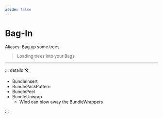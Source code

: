 ```yaml
---
aside: false
---
```

# Bag-In

Aliases: Bag up some trees

> Loading trees into your Bags

---

<!-- =================================================== -->
<!-- =================================================== -->
<!-- =================================================== -->
<!-- =================================================== -->
<!-- =================================================== -->
::: details 🛠

- BundleInsert
- BundlePackPattern
- BundlePeel
- BundleUnwrap
    - Wind can blow away the BundleWrappers

:::
